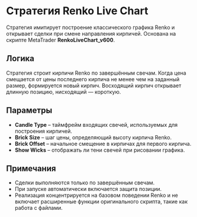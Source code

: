 # Стратегия Renko Live Chart

Стратегия имитирует построение классического графика Renko и открывает сделки при смене направления кирпичей. Основана на скрипте MetaTrader **RenkoLiveChart_v600**.

## Логика

Стратегия строит кирпичи Renko по завершённым свечам. Когда цена смещается от цены последнего кирпича не менее чем на заданный размер, формируется новый кирпич. Восходящий кирпич открывает длинную позицию, нисходящий — короткую.

## Параметры

- **Candle Type** – таймфрейм входящих свечей, используемых для построения кирпичей.
- **Brick Size** – шаг цены, определяющий высоту кирпича Renko.
- **Brick Offset** – начальное смещение в кирпичах для первого кирпича.
- **Show Wicks** – отображать ли тени свечей при рисовании графика.

## Примечания

- Сделки выполняются только по завершённым свечам.
- При запуске автоматически включается защита позиции.
- Реализация концентрируется на базовом поведении Renko и не включает расширенные функции оригинального скрипта, такие как работа с файлами.
